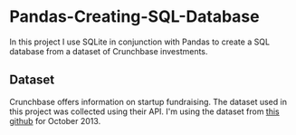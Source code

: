 # Pandas-Creating-SQL-Database
In this project I use SQLite in conjunction with Pandas to create a SQL database from a dataset of Crunchbase investments.

## Dataset 
Crunchbase offers information on startup fundraising. The dataset used in this project was collected using their API. I'm using the dataset from [this github](https://github.com/datahoarder/crunchbase-october-2013) for October 2013. 
